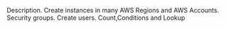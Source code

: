 Description. Create instances in many AWS Regions and AWS Accounts. Security groups. Create users. Count,Conditions and Lookup
